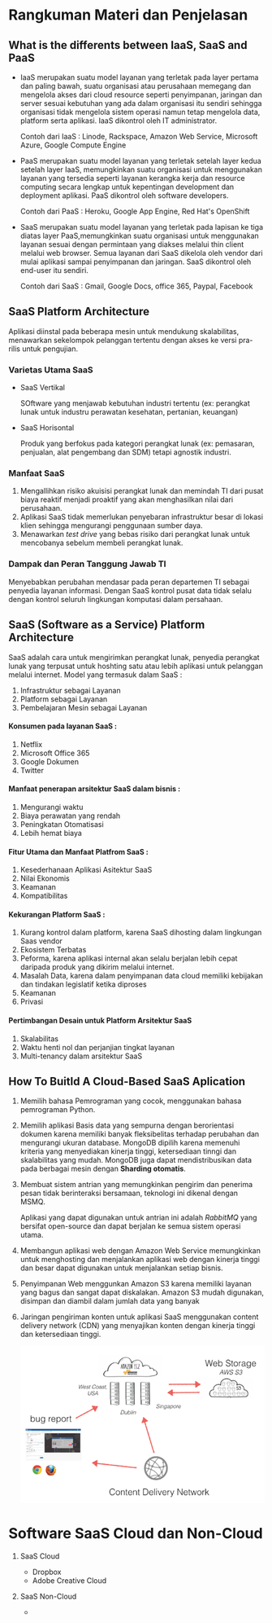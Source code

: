 # Rangkuman Materi dan Penjelasan

## What is the differents between IaaS, SaaS and PaaS

- IaaS merupakan suatu model layanan yang terletak pada layer pertama dan paling bawah, suatu organisasi atau perusahaan memegang dan mengelola akses dari cloud resource seperti penyimpanan, jaringan dan server sesuai kebutuhan yang ada dalam organisasi itu sendiri sehingga organisasi tidak mengelola sistem operasi namun tetap mengelola data, platform serta aplikasi. IaaS dikontrol oleh IT administrator.

  Contoh dari IaaS : Linode, Rackspace, Amazon Web Service, Microsoft Azure, Google Compute Engine
- PaaS merupakan suatu model layanan yang terletak setelah layer kedua setelah layer IaaS, memungkinkan suatu organisasi untuk menggunakan layanan yang tersedia seperti layanan kerangka kerja dan resource computing secara lengkap untuk kepentingan development dan deployment aplikasi. PaaS dikontrol oleh software developers.

  Contoh dari PaaS : Heroku, Google App Engine, Red Hat's OpenShift
 - SaaS merupakan suatu model layanan yang terletak pada lapisan ke tiga diatas layer PaaS,memungkinkan suatu organisasi untuk menggunakan layanan sesuai dengan permintaan yang diakses melalui thin client melalui web browser. Semua layanan dari SaaS dikelola oleh vendor dari mulai aplikasi sampai penyimpanan dan jaringan. SaaS dikontrol oleh end-user itu sendiri.
    
    
    Contoh dari SaaS : Gmail, Google Docs, office 365, Paypal, Facebook
    
## SaaS Platform Architecture
  
Aplikasi diinstal pada beberapa mesin untuk mendukung skalabilitas, menawarkan sekelompok pelanggan tertentu dengan akses ke versi pra-rilis untuk pengujian.

### Varietas Utama SaaS

- SaaS Vertikal

  SOftware yang menjawab kebutuhan industri tertentu (ex: perangkat lunak untuk industru perawatan kesehatan, pertanian, keuangan)

- SaaS Horisontal

  Produk yang berfokus pada kategori perangkat lunak (ex: pemasaran, penjualan, alat pengembang dan SDM) tetapi agnostik industri.
  
 ### Manfaat SaaS
 
1. Mengallihkan risiko akuisisi perangkat lunak dan memindah TI dari pusat biaya reaktif menjadi proaktif yang akan menghasilkan nilai dari perusahaan.
2. Aplikasi SaaS tidak memerlukan penyebaran infrastruktur besar di lokasi klien sehingga mengurangi penggunaan sumber daya.
3. Menawarkan *test drive* yang bebas risiko dari perangkat lunak untuk mencobanya sebelum membeli perangkat lunak.

### Dampak dan Peran Tanggung Jawab TI

Menyebabkan perubahan mendasar pada peran departemen TI sebagai penyedia layanan informasi. Dengan SaaS kontrol pusat data tidak selalu dengan kontrol seluruh lingkungan komputasi dalam persahaan.
  
## SaaS (Software as a Service) Platform Architecture

SaaS adalah cara untuk mengirimkan perangkat lunak, penyedia perangkat lunak yang terpusat untuk hoshting satu atau lebih aplikasi untuk pelanggan melalui internet. Model yang termasuk dalam SaaS :
1. Infrastruktur sebagai Layanan
2. Platform sebagai Layanan
3. Pembelajaran Mesin sebagai Layanan

#### Konsumen pada layanan SaaS :
1. Netflix
2. Microsoft Office 365
3. Google Dokumen
4. Twitter

#### Manfaat penerapan arsitektur SaaS dalam bisnis :
1. Mengurangi waktu
2. Biaya perawatan yang rendah
3. Peningkatan Otomatisasi
4. Lebih hemat biaya

#### Fitur Utama dan Manfaat Platfrom SaaS :
1. Kesederhanaan Aplikasi Asitektur SaaS
2. Nilai Ekonomis
3. Keamanan
4. Kompatibilitas

#### Kekurangan Platform SaaS :
1. Kurang kontrol dalam platform, karena SaaS dihosting dalam lingkungan Saas vendor
2. Ekosistem Terbatas 
3. Peforma, karena aplikasi internal akan selalu berjalan lebih cepat daripada produk yang dikirim melalui internet.
4. Masalah Data, karena dalam penyimpanan data cloud memiliki kebijakan dan tindakan legislatif ketika diproses
5. Keamanan
6. Privasi

#### Pertimbangan Desain untuk Platform Arsitektur SaaS
1. Skalabilitas 
2. Waktu henti nol dan perjanjian tingkat layanan
3. Multi-tenancy dalam arsitektur SaaS

## How To Buitld A Cloud-Based SaaS Aplication

1. Memilih bahasa Pemrograman yang cocok, menggunakan bahasa pemrograman Python.
2. Memilih aplikasi Basis data yang sempurna dengan berorientasi dokumen karena memiliki banyak fleksibelitas terhadap perubahan dan mengurangi ukuran database. MongoDB dipilih karena memenuhi kriteria yang menyediakan kinerja tinggi, ketersediaan tinngi dan skalabilitas yang mudah. MongoDB juga dapat mendistribusikan data pada berbagai mesin dengan **Sharding otomatis**.
3. Membuat sistem antrian yang memungkinkan pengirim dan penerima pesan tidak berinteraksi bersamaan, teknologi ini dikenal dengan MSMQ. 

     
     Aplikasi yang dapat digunakan untuk antrian ini adalah *RabbitMQ* yang bersifat open-source dan dapat berjalan ke semua sistem operasi utama.
4. Membangun aplikasi web dengan Amazon Web Service memungkinkan untuk menghosting dan menjalankan aplikasi web dengan kinerja tinggi dan besar dapat digunakan untuk menjalankan setiap bisnis.
5. Penyimpanan Web menggunkan Amazon S3 karena memiliki layanan yang bagus dan sangat dapat diskalakan. Amazon S3 mudah digunakan, disimpan dan diambil dalam jumlah data yang banyak
6. Jaringan pengiriman konten untuk aplikasi SaaS menggunakan content delivery network (CDN) yang menyajikan konten dengan kinerja tinggi dan ketersediaan tinggi.

    
    
    ![1](1.png)


# Software SaaS Cloud dan Non-Cloud
1. SaaS Cloud
  
    - Dropbox
    - Adobe Creative Cloud
    
2. SaaS Non-Cloud

    -
